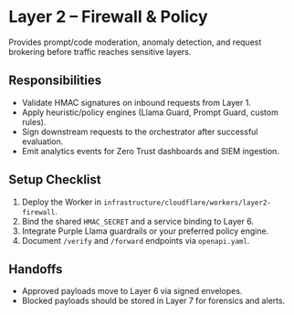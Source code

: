 # Layer 2 – Firewall & Policy

Provides prompt/code moderation, anomaly detection, and request brokering before
traffic reaches sensitive layers.

## Responsibilities
- Validate HMAC signatures on inbound requests from Layer 1.
- Apply heuristic/policy engines (Llama Guard, Prompt Guard, custom rules).
- Sign downstream requests to the orchestrator after successful evaluation.
- Emit analytics events for Zero Trust dashboards and SIEM ingestion.

## Setup Checklist
1. Deploy the Worker in `infrastructure/cloudflare/workers/layer2-firewall`.
2. Bind the shared `HMAC_SECRET` and a service binding to Layer 6.
3. Integrate Purple Llama guardrails or your preferred policy engine.
4. Document `/verify` and `/forward` endpoints via `openapi.yaml`.

## Handoffs
- Approved payloads move to Layer 6 via signed envelopes.
- Blocked payloads should be stored in Layer 7 for forensics and alerts.
